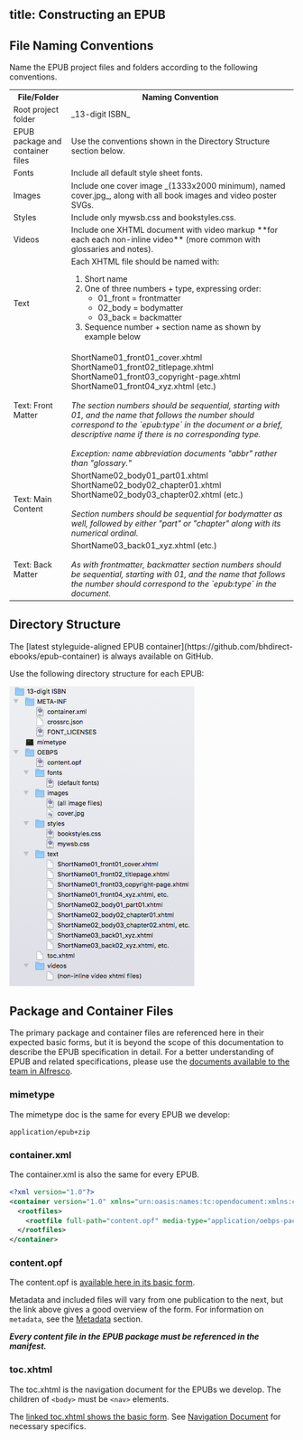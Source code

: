 title: Constructing an EPUB
---

## File Naming Conventions

Name the EPUB project files and folders according to the following conventions.

<table><tr><th>File/Folder</th><th>Naming Convention</th></tr><tr><td>Root project folder</td><td>_13-digit ISBN_</td></tr><tr><td>EPUB package and container files</td><td>Use the conventions shown in the Directory Structure section below.</td></tr><tr><td>Fonts</td><td>Include all default style sheet fonts.</td></tr><tr><td>Images</td><td>Include one cover image _(1333x2000 minimum), named cover.jpg_, along with all book images and video poster SVGs.</td></tr><tr><td>Styles</td><td>Include only mywsb.css and bookstyles.css.</td></tr><tr><td>Videos</td><td>Include one XHTML document with video markup **for each each non-inline video** (more common with glossaries and notes).</td></tr><tr><td>Text</td><td>Each XHTML file should be named with:<ol><li>Short name</li><li>One of three numbers + type, expressing order:<ul><li>01_front = frontmatter</li><li>02_body = bodymatter</li><li>03_back = backmatter</li></ul></li><li>Sequence number + section name as shown by example below</li></ol></td></tr><tr><td>Text: Front Matter</td><td>ShortName01_front01_cover.xhtml<br />ShortName01_front02_titlepage.xhtml<br />ShortName01_front03_copyright-page.xhtml<br />ShortName01_front04_xyz.xhtml (etc.)<br /><br /><em>The section numbers should be sequential, starting with 01, and the name that follows the number should correspond to the `epub:type` in the document or a brief, descriptive name if there is no corresponding type.</em><br /><br /><em>Exception: name abbreviation documents "abbr" rather than "glossary."</em></td></tr><tr><td>Text: Main Content</td><td>ShortName02_body01_part01.xhtml<br />ShortName02_body02_chapter01.xhtml<br />ShortName02_body03_chapter02.xhtml (etc.)<br /><br /><em>Section numbers should be sequential for bodymatter as well, followed by either "part" or "chapter" along with its numerical ordinal.</em></td></tr><tr><td>Text: Back Matter</td><td>ShortName03_back01_xyz.xhtml (etc.)<br /><br /><em>As with frontmatter, backmatter section numbers should be sequential, starting with 01, and the name that follows the number should correspond to the `epub:type` in the document.</em></td></tr></table>

## Directory Structure

<aside class="notice">The [latest styleguide-aligned EPUB container](https://github.com/bhdirect-ebooks/epub-container) is always available on GitHub.</aside>

Use the following directory structure for each EPUB:

![Screen shot of the correct directory structure.](../assets/images/dir-struct.png)

## Package and Container Files

The primary package and container files are referenced here in their expected basic forms, but it is beyond the scope of this documentation to describe the EPUB specification in detail. For a better understanding of EPUB and related specifications, please use the [documents available to the team in Alfresco](https://cms.lifeway.com/share/page/site/bh-academic/folder-details?nodeRef=workspace://SpacesStore/72fd3c44-683e-4532-974e-458e8c87f0ca).

### mimetype

The mimetype doc is the same for every EPUB we develop:

```plain
application/epub+zip
```

### container.xml

The container.xml is also the same for every EPUB.

```xml
<?xml version="1.0"?>
<container version="1.0" xmlns="urn:oasis:names:tc:opendocument:xmlns:container">
  <rootfiles>
    <rootfile full-path="content.opf" media-type="application/oebps-package+xml"/>
  </rootfiles>
</container>
```

### content.opf

The content.opf is [available here in its basic form](https://github.com/bhdirect-ebooks/epub-container/blob/master/OEBPS/content.opf).

Metadata and included files will vary from one publication to the next, but the link above gives a good overview of the form. For information on `metadata`, see the [Metadata](metadata.html) section.

***Every content file in the EPUB package must be referenced in the manifest.***

### toc.xhtml

The toc.xhtml is the navigation document for the EPUBs we develop. The children of `<body>` must be `<nav>` elements.

The [linked toc.xhtml shows the basic form](https://github.com/bhdirect-ebooks/epub-container/blob/master/OEBPS/toc.xhtml). See [Navigation Document](navigation.html#Navigation-Document) for necessary specifics.
